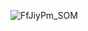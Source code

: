 ![FfJiyPm_SOM](https://user-images.githubusercontent.com/40490397/132956882-036cbf38-4027-477d-9fb6-72f7c8e832aa.jpg)
